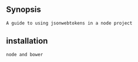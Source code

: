 ## Synopsis
    A guide to using jsonwebtokens in a node project
## installation
    node and bower 